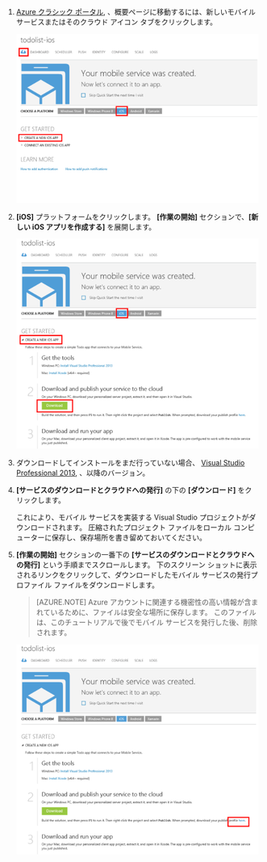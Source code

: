1. [Azure クラシック ポータル](https://manage.windowsazure.com/), 、概要ページに移動するには、新しいモバイル サービスまたはそのクラウド アイコン タブをクリックします。

    ![](./media/mobile-services-ios-download-service-locally/mobile-portal-quickstart-ios.png)

2. **[iOS]** プラットフォームをクリックします。 **[作業の開始]** セクションで、**[新しい iOS アプリを作成する]** を展開します。

    ![](./media/mobile-services-ios-download-service-locally/download-service-project.png)

3. ダウンロードしてインストールをまだ行っていない場合、 [Visual Studio Professional 2013](https://go.microsoft.com/fwLink/p/?LinkID=391934), 、以降のバージョン。

4. **[サービスのダウンロードとクラウドへの発行]** の下の **[ダウンロード]** をクリックします。

    これにより、モバイル サービスを実装する Visual Studio プロジェクトがダウンロードされます。 圧縮されたプロジェクト ファイルをローカル コンピューターに保存し、保存場所を書き留めておいてください。

5. **[作業の開始]** セクションの一番下の **[サービスのダウンロードとクラウドへの発行]** という手順までスクロールします。 下のスクリーン ショットに表示されるリンクをクリックして、ダウンロードしたモバイル サービスの発行プロファイル ファイルをダウンロードします。
    > [AZURE.NOTE] Azure アカウントに関連する機密性の高い情報が含まれているために、ファイルは安全な場所に保存します。 このファイルは、このチュートリアルで後でモバイル サービスを発行した後、削除されます。 

    ![](./media/mobile-services-ios-download-service-locally/download-publish-profile.png)








